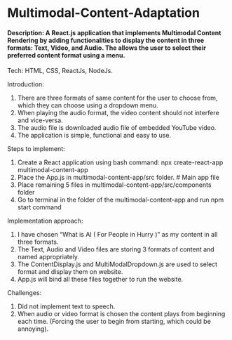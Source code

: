 # Multimodal-Content-Adaptation
#### Description: A React.js application that implements Multimodal Content Rendering by adding functionalities to display the content in three formats: Text, Video, and Audio. The allows the user to select their preferred content format using a menu.

Tech: HTML, CSS, ReactJs, NodeJs.

Introduction:
1.	There are three formats of same content for the user to choose from, which they can choose using a dropdown menu. 
2.	When playing the audio format, the video content should not interfere and vice-versa. 
3.	The audio file is downloaded audio file of embedded YouTube video.
4.	The application is simple, functional and easy to use.

Steps to implement:

1. Create a React application using bash command: npx create-react-app multimodal-content-app
2. Place the App.js in multimodal-content-app/src folder. # Main app file
3. Place remaining 5 files in multimodal-content-app/src/components folder
4. Go to terminal in the folder of the multimodal-content-app and run npm start command

Implementation approach:

1. I have chosen “What is AI ( For People in Hurry )” as my content in all three formats.
2. The Text, Audio and Video files are storing 3 formats of content and named appropriately.
3. The ContentDisplay.js and MultiModalDropdown.js are used to select format and display them on website.
4. App.js will bind all these files together to run the website.

Challenges:
1.	Did not implement text to speech.
2.	When audio or video format is chosen the content plays from beginning each time. (Forcing the user to begin from starting, which could be annoying).
